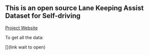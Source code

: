 ## This is an open source Lane Keeping Assist Dataset for Self-driving

[Project Website](https://openlka.github.io/)

To get all the data:

[](link wait to open)
